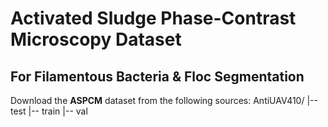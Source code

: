 # Activated Sludge Phase-Contrast Microscopy Dataset
## For Filamentous Bacteria & Floc Segmentation​​
Download the **ASPCM** dataset from the following sources:
AntiUAV410/
|-- test
|-- train
|-- val
